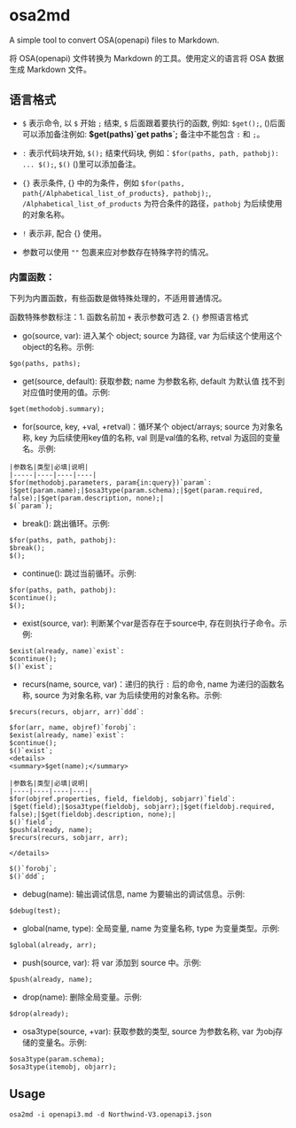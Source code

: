 # osa2md

A simple tool to convert OSA(openapi) files to Markdown.

将 OSA(openapi) 文件转换为 Markdown 的工具。使用定义的语言将 OSA 数据生成 Markdown 文件。

## 语言格式

- `$` 表示命令, 以 `$` 开始 `;` 结束, `$` 后面跟着要执行的函数, 例如: `$get();`, ()后面可以添加备注例如: **$get(paths)\`get paths\`;** 备注中不能包含 `:` 和 `;`。

- `:` 表示代码块开始, `$();` 结束代码块, 例如：`$for(paths, path, pathobj): ... $();`, `$()` ()里可以添加备注。

- `{}` 表示条件, {} 中的为条件，例如 `$for(paths, path{/Alphabetical_list_of_products}, pathobj);`, `/Alphabetical_list_of_products` 为符合条件的路径，`pathobj` 为后续使用的对象名称。

- `!` 表示非, 配合 {} 使用。

- 参数可以使用 `""` 包裹来应对参数存在特殊字符的情况。 

### 内置函数：

下列为内置函数，有些函数是做特殊处理的，不适用普通情况。

函数特殊参数标注：1. 函数名前加 `+` 表示参数可选 2. `{}` 参照语言格式


- go(source, var): 进入某个 object; source 为路径, var 为后续这个使用这个object的名称。示例:
```
$go(paths, paths);
```

- get(source, default): 获取参数; name 为参数名称, default 为默认值 找不到对应值时使用的值。示例:
```
$get(methodobj.summary);
```

- for(source, key, +val, +retval)：循环某个 object/arrays; source 为对象名称, key 为后续使用key值的名称, val 则是val值的名称, retval 为返回的变量名。示例:
```
|参数名|类型|必填|说明|
|-----|----|----|----|
$for(methodobj.parameters, param{in:query})`param`:
|$get(param.name);|$osa3type(param.schema);|$get(param.required, false);|$get(param.description, none);|
$(`param`);
```

- break(): 跳出循环。示例:
```
$for(paths, path, pathobj):
$break();
$();
```

- continue(): 跳过当前循环。示例:
```
$for(paths, path, pathobj):
$continue();
$();
```

- exist(source, var): 判断某个var是否存在于source中, 存在则执行子命令。示例:
```
$exist(already, name)`exist`:
$continue();
$()`exist`;
```

- recurs(name, source, var)：递归的执行 `:` 后的命令, name 为递归的函数名称, source 为对象名称, var 为后续使用的对象名称。示例:
```
$recurs(recurs, objarr, arr)`ddd`:

$for(arr, name, objref)`forobj`:
$exist(already, name)`exist`:
$continue();
$()`exist`;
<details>
<summary>$get(name);</summary>

|参数名|类型|必填|说明|
|----|----|----|----|
$for(objref.properties, field, fieldobj, sobjarr)`field`:
|$get(field);|$osa3type(fieldobj, sobjarr);|$get(fieldobj.required, false);|$get(fieldobj.description, none);|
$()`field`;
$push(already, name);
$recurs(recurs, sobjarr, arr);

</details>

$()`forobj`;
$()`ddd`;
```

- debug(name): 输出调试信息, name 为要输出的调试信息。示例:
```
$debug(test);
```

- global(name, type): 全局变量, name 为变量名称, type 为变量类型。示例:
```
$global(already, arr);
```

- push(source, var): 将 var 添加到 source 中。示例:
```
$push(already, name);
```

- drop(name): 删除全局变量。示例:
```
$drop(already);
```

- osa3type(source, +var): 获取参数的类型, source 为参数名称, var 为obj存储的变量名。示例:
```
$osa3type(param.schema);
$osa3type(itemobj, objarr);
```

## Usage

```
osa2md -i openapi3.md -d Northwind-V3.openapi3.json
```